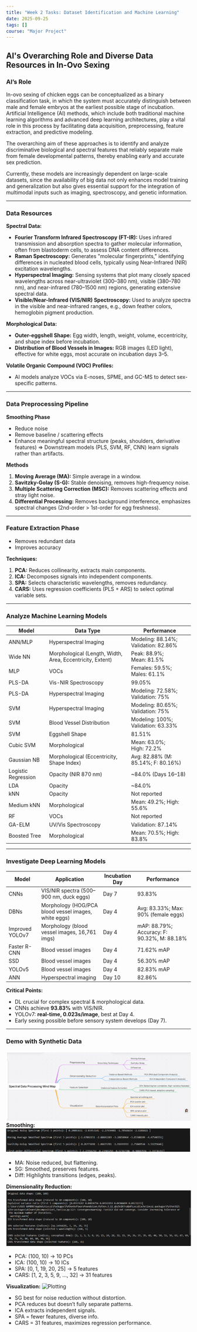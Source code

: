 ```yaml
---
title: "Week 2 Tasks: Dataset Identification and Machine Learning"
date: 2025-09-25
tags: []
course: "Major Project"
---
```

## AI's Overarching Role and Diverse Data Resources in In-Ovo Sexing

### AI’s Role

In-ovo sexing of chicken eggs can be conceptualized as a binary classification task, in which the system must accurately distinguish between male and female embryos at the earliest possible stage of incubation.  
Artificial Intelligence (AI) methods, which include both traditional machine learning algorithms and advanced deep learning architectures, play a vital role in this process by facilitating data acquisition, preprocessing, feature extraction, and predictive modeling.

The overarching aim of these approaches is to identify and analyze discriminative biological and spectral features that reliably separate male from female developmental patterns, thereby enabling early and accurate sex prediction.

Currently, these models are increasingly dependent on large-scale datasets, since the availability of big data not only enhances model training and generalization but also gives essential support for the integration of multimodal inputs such as imaging, spectroscopy, and genetic information.

---

### Data Resources

**Spectral Data:**

- **Fourier Transform Infrared Spectroscopy (FT-IR):** Uses infrared transmission and absorption spectra to gather molecular information, often from blastoderm cells, to assess DNA content differences.
- **Raman Spectroscopy:** Generates "molecular fingerprints," identifying differences in nucleated blood cells, typically using Near-Infrared (NIR) excitation wavelengths.
- **Hyperspectral Imaging:** Sensing systems that plot many closely spaced wavelengths across near-ultraviolet (300–380 nm), visible (380–780 nm), and near-infrared (780–1500 nm) regions, generating extensive spectral data.
- **Visible/Near-Infrared (VIS/NIR) Spectroscopy:** Used to analyze spectra in the visible and near-infrared ranges, e.g., down feather colors, hemoglobin pigment production.

**Morphological Data:**

- **Outer-eggshell Shape:** Egg width, length, weight, volume, eccentricity, and shape index before incubation.
- **Distribution of Blood Vessels in Images:** RGB images (LED light), effective for white eggs, most accurate on incubation days 3–5.


**Volatile Organic Compound (VOC) Profiles:**

- AI models analyze VOCs via E-noses, SPME, and GC-MS to detect sex-specific patterns.


---

### Data Preprocessing Pipeline

**Smoothing Phase**

- Reduce noise
- Remove baseline / scattering effects
- Enhance meaningful spectral structure (peaks, shoulders, derivative features)
=> Downstream models (PLS, SVM, RF, CNN) learn signals rather than artifacts.

**Methods**

1. **Moving Average (MA):** Simple average in a window.
2. **Savitzky-Golay (S-G):** Stable denoising, removes high-frequency noise.
3. **Multiple Scattering Correction (MSC):** Removes scattering effects and stray light noise.
4. **Differential Processing:** Removes background interference, emphasizes spectral changes (2nd-order > 1st-order for egg freshness).


---

### Feature Extraction Phase

- Removes redundant data
- Improves accuracy


**Techniques:**

1. **PCA:** Reduces collinearity, extracts main components.
2. **ICA:** Decomposes signals into independent components.
3. **SPA:** Selects characteristic wavelengths, removes redundancy.
4. **CARS:** Uses regression coefficients (PLS + ARS) to select optimal variable sets.


---

### Analyze Machine Learning Models

| Model               | Data Type                                                 | Performance                              |
| ------------------- | --------------------------------------------------------- | ---------------------------------------- |
| ANN/MLP             | Hyperspectral Imaging                                     | Modeling: 88.14%; <br>Validation: 82.86% |
| Wide NN             | Morphological (Length, Width, Area, Eccentricity, Extent) | Peak: 88.9%; <br>Mean: 81.5%             |
| MLP                 | VOCs                                                      | Females: 59.5%; <br>Males: 61.1%         |
| PLS-DA              | Vis-NIR Spectroscopy                                      | 99.05%                                   |
| PLS-DA              | Hyperspectral Imaging                                     | Modeling: 72.58%; Validation: 75%        |
| SVM                 | Hyperspectral Imaging                                     | Modeling: 80.65%; Validation: 75%        |
| SVM                 | Blood Vessel Distribution                                 | Modeling: 100%; <br>Validation: 63.33%   |
| SVM                 | Eggshell Shape                                            | 81.51%                                   |
| Cubic SVM           | Morphological                                             | Mean: 63.0%; <br>High: 72.2%             |
| Gaussian NB         | Morphological (Eccentricity, Shape Index)                 | Avg: 82.88% (M: 85.14%; F: 80.16%)       |
| Logistic Regression | Opacity (NIR 870 nm)                                      | ~84.0% (Days 16–18)                      |
| LDA                 | Opacity                                                   | ~84.0%                                   |
| kNN                 | Opacity                                                   | Not reported                             |
| Medium kNN          | Morphological                                             | Mean: 49.2%; High: 55.6%                 |
| RF                  | VOCs                                                      | Not reported                             |
| GA-ELM              | UV/Vis Spectroscopy                                       | Validation: 87.14%                       |
| Boosted Tree        | Morphological                                             | Mean: 70.5%; High: 83.8%                 |

---

### Investigate Deep Learning Models

| Model           | Application                                          | Incubation Day | Performance                                 |
| --------------- | ---------------------------------------------------- | -------------- | ------------------------------------------- |
| CNNs            | VIS/NIR spectra (500–900 nm, duck eggs)              | Day 7          | 93.83%                                      |
| DBNs            | Morphology (HOG/PCA blood vessel images, white eggs) | Day 4          | Avg: 83.33%; Max: 90% (female eggs)         |
| Improved YOLOv7 | Morphology (blood vessel images, 16,761 imgs)        | Day 4          | mAP: 88.79%; Accuracy: F: 90.32%, M: 88.18% |
| Faster R-CNN    | Blood vessel images                                  | Day 4          | 71.62% mAP                                  |
| SSD             | Blood vessel images                                  | Day 4          | 56.30% mAP                                  |
| YOLOv5          | Blood vessel images                                  | Day 4          | 82.83% mAP                                  |
| ANN             | Hyperspectral imaging                                | Day 10         | 82.86%                                      |

**Critical Points:**

- DL crucial for complex spectral & morphological data.
- CNNs achieve **93.83%** with VIS/NIR.
- YOLOv7: **real-time, 0.023s/image**, best at Day 4.
- Early sexing possible before sensory system develops (Day 7).


---

### Demo with Synthetic Data
![Mindmap](images/mindmap.png)
**Smoothing:**
![Smoothing](images/smooth.png)

- MA: Noise reduced, but flattening.
- SG: Smoothed, preserves features.
- Diff: Highlights transitions (edges, peaks).

**Dimensionality Reduction:**
![Reduction](images/reduction.png)
- PCA: (100, 10) → 10 PCs
- ICA: (100, 10) → 10 ICs
- SPA: [0, 1, 19, 20, 25] → 5 features
- CARS: [1, 2, 3, 5, 9, …, 32] → 31 features

**Visualization:**
![Plotting](plot.png)
- SG best for noise reduction without distortion.
- PCA reduces but doesn’t fully separate patterns.
- ICA extracts independent signals.
- SPA = fewer features, diverse info.
- CARS = 31 features, maximizes regression performance.